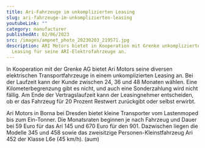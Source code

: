 ```yaml
---
title: Ari-Fahrzeuge im unkomplizierten Leasing
slug: ari-fahrzeuge-im-unkomplizierten-leasing
youtubeLink: ""
category: manufacturer
publishedAt: 02/06/2023
src: /images/ampnet_photo_20230203_219571.jpg
description: A﻿RI Motors bietet in Kooperation mit Grenke unkompliziertes
  Leasing für seine ARI-Elektrofahrzeuge an.
---
```

In Kooperation mit der Grenke AG bietet Ari Motors seine diversen elektrischen Transportfahrzeuge in einem unkomplizierten Leasing an. Bei der Laufzeit kann der Kunde zwischen 24, 36 und 48 Monaten wählen. Eine Kilometerbegrenzung gibt es nicht, und auch eine Sonderzahlung wird nicht fällig. Am Ende der Vertragslaufzeit kann der Leasingnehmer entscheiden, ob er das Fahrzeug für 20 Prozent Restwert zurückgibt oder selbst erwirbt.

Ari Motors in Borna bei Dresden bietet kleine Transporter vom Lastenmoped bis zum Ein-Tonner. Die Monatsraten beginnen je nach Fahrzeug und Dauer bei 59 Euro für das Ari 145 und 670 Euro für den 901. Dazwischen liegen die Modelle 345 und 458 sowie das zweisitzige Personen-Kleinstfahrzeug Ari 452 der Klasse L6e (45 km/h). (aum)